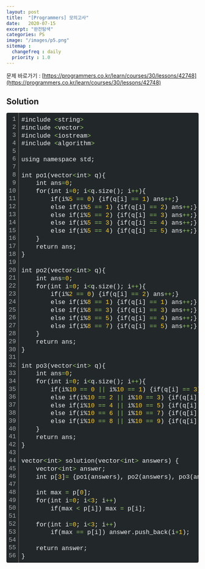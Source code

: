 ```yaml
---
layout: post
title:  "[Programmers] 모의고사"
date:   2020-07-15
excerpt: "완전탐색"
categories: PS
image: "/images/p5.png"
sitemap :
  changefreq : daily
  priority : 1.0
---
```

문제 바로가기 : [https://programmers.co.kr/learn/courses/30/lessons/42748](https://programmers.co.kr/learn/courses/30/lessons/42748)<br>

## Solution
<div class="colorscripter-code" style="color:#F1F2F3;font-family:Consolas, 'Liberation Mono', Menlo, Courier, monospace !important; position:relative !important;overflow:auto"><table class="colorscripter-code-table" style="margin:0;padding:0;border:none;background-color:#22282A;border-radius:4px;" cellspacing="0" cellpadding="0"><tr><td style="padding:6px;border-right:2px solid #4f4f4f"><div style="margin:0;padding:0;word-break:normal;text-align:right;color:#aaa;font-family:Consolas, 'Liberation Mono', Menlo, Courier, monospace !important;line-height:130%"><div style="line-height:130%">1</div><div style="line-height:130%">2</div><div style="line-height:130%">3</div><div style="line-height:130%">4</div><div style="line-height:130%">5</div><div style="line-height:130%">6</div><div style="line-height:130%">7</div><div style="line-height:130%">8</div><div style="line-height:130%">9</div><div style="line-height:130%">10</div><div style="line-height:130%">11</div><div style="line-height:130%">12</div><div style="line-height:130%">13</div><div style="line-height:130%">14</div><div style="line-height:130%">15</div><div style="line-height:130%">16</div><div style="line-height:130%">17</div><div style="line-height:130%">18</div><div style="line-height:130%">19</div><div style="line-height:130%">20</div><div style="line-height:130%">21</div><div style="line-height:130%">22</div><div style="line-height:130%">23</div><div style="line-height:130%">24</div><div style="line-height:130%">25</div><div style="line-height:130%">26</div><div style="line-height:130%">27</div><div style="line-height:130%">28</div><div style="line-height:130%">29</div><div style="line-height:130%">30</div><div style="line-height:130%">31</div><div style="line-height:130%">32</div><div style="line-height:130%">33</div><div style="line-height:130%">34</div><div style="line-height:130%">35</div><div style="line-height:130%">36</div><div style="line-height:130%">37</div><div style="line-height:130%">38</div><div style="line-height:130%">39</div><div style="line-height:130%">40</div><div style="line-height:130%">41</div><div style="line-height:130%">42</div><div style="line-height:130%">43</div><div style="line-height:130%">44</div><div style="line-height:130%">45</div><div style="line-height:130%">46</div><div style="line-height:130%">47</div><div style="line-height:130%">48</div><div style="line-height:130%">49</div><div style="line-height:130%">50</div><div style="line-height:130%">51</div><div style="line-height:130%">52</div><div style="line-height:130%">53</div><div style="line-height:130%">54</div><div style="line-height:130%">55</div><div style="line-height:130%">56</div></div></td><td style="padding:6px 0;text-align:left"><div style="margin:0;padding:0;color:#F1F2F3;font-family:Consolas, 'Liberation Mono', Menlo, Courier, monospace !important;line-height:130%"><div style="padding:0 6px; white-space:pre; line-height:130%">#include&nbsp;<span style="color:#F1F2F3"></span><span style="color:#93C763">&lt;</span>string<span style="color:#F1F2F3"></span><span style="color:#93C763">&gt;</span></div><div style="padding:0 6px; white-space:pre; line-height:130%">#include&nbsp;<span style="color:#F1F2F3"></span><span style="color:#93C763">&lt;</span>vector<span style="color:#F1F2F3"></span><span style="color:#93C763">&gt;</span></div><div style="padding:0 6px; white-space:pre; line-height:130%">#include&nbsp;<span style="color:#F1F2F3"></span><span style="color:#93C763">&lt;</span>iostream<span style="color:#F1F2F3"></span><span style="color:#93C763">&gt;</span></div><div style="padding:0 6px; white-space:pre; line-height:130%">#include&nbsp;<span style="color:#F1F2F3"></span><span style="color:#93C763">&lt;</span>algorithm<span style="color:#F1F2F3"></span><span style="color:#93C763">&gt;</span></div><div style="padding:0 6px; white-space:pre; line-height:130%">&nbsp;</div><div style="padding:0 6px; white-space:pre; line-height:130%">using&nbsp;namespace&nbsp;std;</div><div style="padding:0 6px; white-space:pre; line-height:130%">&nbsp;</div><div style="padding:0 6px; white-space:pre; line-height:130%">int&nbsp;po1(vector<span style="color:#F1F2F3"></span><span style="color:#93C763">&lt;</span>int<span style="color:#F1F2F3"></span><span style="color:#93C763">&gt;</span>&nbsp;q){</div><div style="padding:0 6px; white-space:pre; line-height:130%">&nbsp;&nbsp;&nbsp;&nbsp;int&nbsp;ans<span style="color:#F1F2F3"></span><span style="color:#93C763">=</span><span style="color:#FFCD22">0</span>;</div><div style="padding:0 6px; white-space:pre; line-height:130%">&nbsp;&nbsp;&nbsp;&nbsp;for(int&nbsp;i<span style="color:#F1F2F3"></span><span style="color:#93C763">=</span><span style="color:#FFCD22">0</span>;&nbsp;i<span style="color:#F1F2F3"></span><span style="color:#93C763">&lt;</span>q.size();&nbsp;i<span style="color:#F1F2F3"></span><span style="color:#93C763">+</span><span style="color:#F1F2F3"></span><span style="color:#93C763">+</span>){</div><div style="padding:0 6px; white-space:pre; line-height:130%">&nbsp;&nbsp;&nbsp;&nbsp;&nbsp;&nbsp;&nbsp;&nbsp;if(i%<span style="color:#FFCD22">5</span>&nbsp;<span style="color:#F1F2F3"></span><span style="color:#93C763">=</span><span style="color:#F1F2F3"></span><span style="color:#93C763">=</span>&nbsp;<span style="color:#FFCD22">0</span>)&nbsp;{if(q[i]&nbsp;<span style="color:#F1F2F3"></span><span style="color:#93C763">=</span><span style="color:#F1F2F3"></span><span style="color:#93C763">=</span>&nbsp;<span style="color:#FFCD22">1</span>)&nbsp;ans<span style="color:#F1F2F3"></span><span style="color:#93C763">+</span><span style="color:#F1F2F3"></span><span style="color:#93C763">+</span>;}</div><div style="padding:0 6px; white-space:pre; line-height:130%">&nbsp;&nbsp;&nbsp;&nbsp;&nbsp;&nbsp;&nbsp;&nbsp;else&nbsp;if(i%<span style="color:#FFCD22">5</span>&nbsp;<span style="color:#F1F2F3"></span><span style="color:#93C763">=</span><span style="color:#F1F2F3"></span><span style="color:#93C763">=</span>&nbsp;<span style="color:#FFCD22">1</span>)&nbsp;{if(q[i]&nbsp;<span style="color:#F1F2F3"></span><span style="color:#93C763">=</span><span style="color:#F1F2F3"></span><span style="color:#93C763">=</span>&nbsp;<span style="color:#FFCD22">2</span>)&nbsp;ans<span style="color:#F1F2F3"></span><span style="color:#93C763">+</span><span style="color:#F1F2F3"></span><span style="color:#93C763">+</span>;}</div><div style="padding:0 6px; white-space:pre; line-height:130%">&nbsp;&nbsp;&nbsp;&nbsp;&nbsp;&nbsp;&nbsp;&nbsp;else&nbsp;if(i%<span style="color:#FFCD22">5</span>&nbsp;<span style="color:#F1F2F3"></span><span style="color:#93C763">=</span><span style="color:#F1F2F3"></span><span style="color:#93C763">=</span>&nbsp;<span style="color:#FFCD22">2</span>)&nbsp;{if(q[i]&nbsp;<span style="color:#F1F2F3"></span><span style="color:#93C763">=</span><span style="color:#F1F2F3"></span><span style="color:#93C763">=</span>&nbsp;<span style="color:#FFCD22">3</span>)&nbsp;ans<span style="color:#F1F2F3"></span><span style="color:#93C763">+</span><span style="color:#F1F2F3"></span><span style="color:#93C763">+</span>;}</div><div style="padding:0 6px; white-space:pre; line-height:130%">&nbsp;&nbsp;&nbsp;&nbsp;&nbsp;&nbsp;&nbsp;&nbsp;else&nbsp;if(i%<span style="color:#FFCD22">5</span>&nbsp;<span style="color:#F1F2F3"></span><span style="color:#93C763">=</span><span style="color:#F1F2F3"></span><span style="color:#93C763">=</span>&nbsp;<span style="color:#FFCD22">3</span>)&nbsp;{if(q[i]&nbsp;<span style="color:#F1F2F3"></span><span style="color:#93C763">=</span><span style="color:#F1F2F3"></span><span style="color:#93C763">=</span>&nbsp;<span style="color:#FFCD22">4</span>)&nbsp;ans<span style="color:#F1F2F3"></span><span style="color:#93C763">+</span><span style="color:#F1F2F3"></span><span style="color:#93C763">+</span>;}</div><div style="padding:0 6px; white-space:pre; line-height:130%">&nbsp;&nbsp;&nbsp;&nbsp;&nbsp;&nbsp;&nbsp;&nbsp;else&nbsp;if(i%<span style="color:#FFCD22">5</span>&nbsp;<span style="color:#F1F2F3"></span><span style="color:#93C763">=</span><span style="color:#F1F2F3"></span><span style="color:#93C763">=</span>&nbsp;<span style="color:#FFCD22">4</span>)&nbsp;{if(q[i]&nbsp;<span style="color:#F1F2F3"></span><span style="color:#93C763">=</span><span style="color:#F1F2F3"></span><span style="color:#93C763">=</span>&nbsp;<span style="color:#FFCD22">5</span>)&nbsp;ans<span style="color:#F1F2F3"></span><span style="color:#93C763">+</span><span style="color:#F1F2F3"></span><span style="color:#93C763">+</span>;}</div><div style="padding:0 6px; white-space:pre; line-height:130%">&nbsp;&nbsp;&nbsp;&nbsp;}&nbsp;</div><div style="padding:0 6px; white-space:pre; line-height:130%">&nbsp;&nbsp;&nbsp;&nbsp;return&nbsp;ans;</div><div style="padding:0 6px; white-space:pre; line-height:130%">}</div><div style="padding:0 6px; white-space:pre; line-height:130%">&nbsp;</div><div style="padding:0 6px; white-space:pre; line-height:130%">int&nbsp;po2(vector<span style="color:#F1F2F3"></span><span style="color:#93C763">&lt;</span>int<span style="color:#F1F2F3"></span><span style="color:#93C763">&gt;</span>&nbsp;q){</div><div style="padding:0 6px; white-space:pre; line-height:130%">&nbsp;&nbsp;&nbsp;&nbsp;int&nbsp;ans<span style="color:#F1F2F3"></span><span style="color:#93C763">=</span><span style="color:#FFCD22">0</span>;</div><div style="padding:0 6px; white-space:pre; line-height:130%">&nbsp;&nbsp;&nbsp;&nbsp;for(int&nbsp;i<span style="color:#F1F2F3"></span><span style="color:#93C763">=</span><span style="color:#FFCD22">0</span>;&nbsp;i<span style="color:#F1F2F3"></span><span style="color:#93C763">&lt;</span>q.size();&nbsp;i<span style="color:#F1F2F3"></span><span style="color:#93C763">+</span><span style="color:#F1F2F3"></span><span style="color:#93C763">+</span>){</div><div style="padding:0 6px; white-space:pre; line-height:130%">&nbsp;&nbsp;&nbsp;&nbsp;&nbsp;&nbsp;&nbsp;&nbsp;if(i%<span style="color:#FFCD22">2</span>&nbsp;<span style="color:#F1F2F3"></span><span style="color:#93C763">=</span><span style="color:#F1F2F3"></span><span style="color:#93C763">=</span>&nbsp;<span style="color:#FFCD22">0</span>)&nbsp;{if(q[i]&nbsp;<span style="color:#F1F2F3"></span><span style="color:#93C763">=</span><span style="color:#F1F2F3"></span><span style="color:#93C763">=</span>&nbsp;<span style="color:#FFCD22">2</span>)&nbsp;ans<span style="color:#F1F2F3"></span><span style="color:#93C763">+</span><span style="color:#F1F2F3"></span><span style="color:#93C763">+</span>;}</div><div style="padding:0 6px; white-space:pre; line-height:130%">&nbsp;&nbsp;&nbsp;&nbsp;&nbsp;&nbsp;&nbsp;&nbsp;else&nbsp;if(i%<span style="color:#FFCD22">8</span>&nbsp;<span style="color:#F1F2F3"></span><span style="color:#93C763">=</span><span style="color:#F1F2F3"></span><span style="color:#93C763">=</span>&nbsp;<span style="color:#FFCD22">1</span>)&nbsp;{if(q[i]&nbsp;<span style="color:#F1F2F3"></span><span style="color:#93C763">=</span><span style="color:#F1F2F3"></span><span style="color:#93C763">=</span>&nbsp;<span style="color:#FFCD22">1</span>)&nbsp;ans<span style="color:#F1F2F3"></span><span style="color:#93C763">+</span><span style="color:#F1F2F3"></span><span style="color:#93C763">+</span>;}</div><div style="padding:0 6px; white-space:pre; line-height:130%">&nbsp;&nbsp;&nbsp;&nbsp;&nbsp;&nbsp;&nbsp;&nbsp;else&nbsp;if(i%<span style="color:#FFCD22">8</span>&nbsp;<span style="color:#F1F2F3"></span><span style="color:#93C763">=</span><span style="color:#F1F2F3"></span><span style="color:#93C763">=</span>&nbsp;<span style="color:#FFCD22">3</span>)&nbsp;{if(q[i]&nbsp;<span style="color:#F1F2F3"></span><span style="color:#93C763">=</span><span style="color:#F1F2F3"></span><span style="color:#93C763">=</span>&nbsp;<span style="color:#FFCD22">3</span>)&nbsp;ans<span style="color:#F1F2F3"></span><span style="color:#93C763">+</span><span style="color:#F1F2F3"></span><span style="color:#93C763">+</span>;}</div><div style="padding:0 6px; white-space:pre; line-height:130%">&nbsp;&nbsp;&nbsp;&nbsp;&nbsp;&nbsp;&nbsp;&nbsp;else&nbsp;if(i%<span style="color:#FFCD22">8</span>&nbsp;<span style="color:#F1F2F3"></span><span style="color:#93C763">=</span><span style="color:#F1F2F3"></span><span style="color:#93C763">=</span>&nbsp;<span style="color:#FFCD22">5</span>)&nbsp;{if(q[i]&nbsp;<span style="color:#F1F2F3"></span><span style="color:#93C763">=</span><span style="color:#F1F2F3"></span><span style="color:#93C763">=</span>&nbsp;<span style="color:#FFCD22">4</span>)&nbsp;ans<span style="color:#F1F2F3"></span><span style="color:#93C763">+</span><span style="color:#F1F2F3"></span><span style="color:#93C763">+</span>;}</div><div style="padding:0 6px; white-space:pre; line-height:130%">&nbsp;&nbsp;&nbsp;&nbsp;&nbsp;&nbsp;&nbsp;&nbsp;else&nbsp;if(i%<span style="color:#FFCD22">8</span>&nbsp;<span style="color:#F1F2F3"></span><span style="color:#93C763">=</span><span style="color:#F1F2F3"></span><span style="color:#93C763">=</span>&nbsp;<span style="color:#FFCD22">7</span>)&nbsp;{if(q[i]&nbsp;<span style="color:#F1F2F3"></span><span style="color:#93C763">=</span><span style="color:#F1F2F3"></span><span style="color:#93C763">=</span>&nbsp;<span style="color:#FFCD22">5</span>)&nbsp;ans<span style="color:#F1F2F3"></span><span style="color:#93C763">+</span><span style="color:#F1F2F3"></span><span style="color:#93C763">+</span>;}</div><div style="padding:0 6px; white-space:pre; line-height:130%">&nbsp;&nbsp;&nbsp;&nbsp;}</div><div style="padding:0 6px; white-space:pre; line-height:130%">&nbsp;&nbsp;&nbsp;&nbsp;return&nbsp;ans;</div><div style="padding:0 6px; white-space:pre; line-height:130%">}</div><div style="padding:0 6px; white-space:pre; line-height:130%">&nbsp;</div><div style="padding:0 6px; white-space:pre; line-height:130%">int&nbsp;po3(vector<span style="color:#F1F2F3"></span><span style="color:#93C763">&lt;</span>int<span style="color:#F1F2F3"></span><span style="color:#93C763">&gt;</span>&nbsp;q){</div><div style="padding:0 6px; white-space:pre; line-height:130%">&nbsp;&nbsp;&nbsp;&nbsp;int&nbsp;ans<span style="color:#F1F2F3"></span><span style="color:#93C763">=</span><span style="color:#FFCD22">0</span>;</div><div style="padding:0 6px; white-space:pre; line-height:130%">&nbsp;&nbsp;&nbsp;&nbsp;for(int&nbsp;i<span style="color:#F1F2F3"></span><span style="color:#93C763">=</span><span style="color:#FFCD22">0</span>;&nbsp;i<span style="color:#F1F2F3"></span><span style="color:#93C763">&lt;</span>q.size();&nbsp;i<span style="color:#F1F2F3"></span><span style="color:#93C763">+</span><span style="color:#F1F2F3"></span><span style="color:#93C763">+</span>){</div><div style="padding:0 6px; white-space:pre; line-height:130%">&nbsp;&nbsp;&nbsp;&nbsp;&nbsp;&nbsp;&nbsp;&nbsp;if(i%<span style="color:#FFCD22">10</span>&nbsp;<span style="color:#F1F2F3"></span><span style="color:#93C763">=</span><span style="color:#F1F2F3"></span><span style="color:#93C763">=</span>&nbsp;<span style="color:#FFCD22">0</span>&nbsp;<span style="color:#F1F2F3"></span><span style="color:#93C763">|</span><span style="color:#F1F2F3"></span><span style="color:#93C763">|</span>&nbsp;i%<span style="color:#FFCD22">10</span>&nbsp;<span style="color:#F1F2F3"></span><span style="color:#93C763">=</span><span style="color:#F1F2F3"></span><span style="color:#93C763">=</span>&nbsp;<span style="color:#FFCD22">1</span>)&nbsp;{if(q[i]&nbsp;<span style="color:#F1F2F3"></span><span style="color:#93C763">=</span><span style="color:#F1F2F3"></span><span style="color:#93C763">=</span>&nbsp;<span style="color:#FFCD22">3</span>)&nbsp;ans<span style="color:#F1F2F3"></span><span style="color:#93C763">+</span><span style="color:#F1F2F3"></span><span style="color:#93C763">+</span>;}</div><div style="padding:0 6px; white-space:pre; line-height:130%">&nbsp;&nbsp;&nbsp;&nbsp;&nbsp;&nbsp;&nbsp;&nbsp;else&nbsp;if(i%<span style="color:#FFCD22">10</span>&nbsp;<span style="color:#F1F2F3"></span><span style="color:#93C763">=</span><span style="color:#F1F2F3"></span><span style="color:#93C763">=</span>&nbsp;<span style="color:#FFCD22">2</span>&nbsp;<span style="color:#F1F2F3"></span><span style="color:#93C763">|</span><span style="color:#F1F2F3"></span><span style="color:#93C763">|</span>&nbsp;i%<span style="color:#FFCD22">10</span>&nbsp;<span style="color:#F1F2F3"></span><span style="color:#93C763">=</span><span style="color:#F1F2F3"></span><span style="color:#93C763">=</span>&nbsp;<span style="color:#FFCD22">3</span>)&nbsp;{if(q[i]&nbsp;<span style="color:#F1F2F3"></span><span style="color:#93C763">=</span><span style="color:#F1F2F3"></span><span style="color:#93C763">=</span>&nbsp;<span style="color:#FFCD22">1</span>)&nbsp;ans<span style="color:#F1F2F3"></span><span style="color:#93C763">+</span><span style="color:#F1F2F3"></span><span style="color:#93C763">+</span>;}</div><div style="padding:0 6px; white-space:pre; line-height:130%">&nbsp;&nbsp;&nbsp;&nbsp;&nbsp;&nbsp;&nbsp;&nbsp;else&nbsp;if(i%<span style="color:#FFCD22">10</span>&nbsp;<span style="color:#F1F2F3"></span><span style="color:#93C763">=</span><span style="color:#F1F2F3"></span><span style="color:#93C763">=</span>&nbsp;<span style="color:#FFCD22">4</span>&nbsp;<span style="color:#F1F2F3"></span><span style="color:#93C763">|</span><span style="color:#F1F2F3"></span><span style="color:#93C763">|</span>&nbsp;i%<span style="color:#FFCD22">10</span>&nbsp;<span style="color:#F1F2F3"></span><span style="color:#93C763">=</span><span style="color:#F1F2F3"></span><span style="color:#93C763">=</span>&nbsp;<span style="color:#FFCD22">5</span>)&nbsp;{if(q[i]&nbsp;<span style="color:#F1F2F3"></span><span style="color:#93C763">=</span><span style="color:#F1F2F3"></span><span style="color:#93C763">=</span>&nbsp;<span style="color:#FFCD22">2</span>)&nbsp;ans<span style="color:#F1F2F3"></span><span style="color:#93C763">+</span><span style="color:#F1F2F3"></span><span style="color:#93C763">+</span>;}</div><div style="padding:0 6px; white-space:pre; line-height:130%">&nbsp;&nbsp;&nbsp;&nbsp;&nbsp;&nbsp;&nbsp;&nbsp;else&nbsp;if(i%<span style="color:#FFCD22">10</span>&nbsp;<span style="color:#F1F2F3"></span><span style="color:#93C763">=</span><span style="color:#F1F2F3"></span><span style="color:#93C763">=</span>&nbsp;<span style="color:#FFCD22">6</span>&nbsp;<span style="color:#F1F2F3"></span><span style="color:#93C763">|</span><span style="color:#F1F2F3"></span><span style="color:#93C763">|</span>&nbsp;i%<span style="color:#FFCD22">10</span>&nbsp;<span style="color:#F1F2F3"></span><span style="color:#93C763">=</span><span style="color:#F1F2F3"></span><span style="color:#93C763">=</span>&nbsp;<span style="color:#FFCD22">7</span>)&nbsp;{if(q[i]&nbsp;<span style="color:#F1F2F3"></span><span style="color:#93C763">=</span><span style="color:#F1F2F3"></span><span style="color:#93C763">=</span>&nbsp;<span style="color:#FFCD22">4</span>)&nbsp;ans<span style="color:#F1F2F3"></span><span style="color:#93C763">+</span><span style="color:#F1F2F3"></span><span style="color:#93C763">+</span>;}</div><div style="padding:0 6px; white-space:pre; line-height:130%">&nbsp;&nbsp;&nbsp;&nbsp;&nbsp;&nbsp;&nbsp;&nbsp;else&nbsp;if(i%<span style="color:#FFCD22">10</span>&nbsp;<span style="color:#F1F2F3"></span><span style="color:#93C763">=</span><span style="color:#F1F2F3"></span><span style="color:#93C763">=</span>&nbsp;<span style="color:#FFCD22">8</span>&nbsp;<span style="color:#F1F2F3"></span><span style="color:#93C763">|</span><span style="color:#F1F2F3"></span><span style="color:#93C763">|</span>&nbsp;i%<span style="color:#FFCD22">10</span>&nbsp;<span style="color:#F1F2F3"></span><span style="color:#93C763">=</span><span style="color:#F1F2F3"></span><span style="color:#93C763">=</span>&nbsp;<span style="color:#FFCD22">9</span>)&nbsp;{if(q[i]&nbsp;<span style="color:#F1F2F3"></span><span style="color:#93C763">=</span><span style="color:#F1F2F3"></span><span style="color:#93C763">=</span>&nbsp;<span style="color:#FFCD22">5</span>)&nbsp;ans<span style="color:#F1F2F3"></span><span style="color:#93C763">+</span><span style="color:#F1F2F3"></span><span style="color:#93C763">+</span>;}</div><div style="padding:0 6px; white-space:pre; line-height:130%">&nbsp;&nbsp;&nbsp;&nbsp;}</div><div style="padding:0 6px; white-space:pre; line-height:130%">&nbsp;&nbsp;&nbsp;&nbsp;return&nbsp;ans;</div><div style="padding:0 6px; white-space:pre; line-height:130%">}</div><div style="padding:0 6px; white-space:pre; line-height:130%">&nbsp;</div><div style="padding:0 6px; white-space:pre; line-height:130%">vector<span style="color:#F1F2F3"></span><span style="color:#93C763">&lt;</span>int<span style="color:#F1F2F3"></span><span style="color:#93C763">&gt;</span>&nbsp;solution(vector<span style="color:#F1F2F3"></span><span style="color:#93C763">&lt;</span>int<span style="color:#F1F2F3"></span><span style="color:#93C763">&gt;</span>&nbsp;answers)&nbsp;{</div><div style="padding:0 6px; white-space:pre; line-height:130%">&nbsp;&nbsp;&nbsp;&nbsp;vector<span style="color:#F1F2F3"></span><span style="color:#93C763">&lt;</span>int<span style="color:#F1F2F3"></span><span style="color:#93C763">&gt;</span>&nbsp;answer;</div><div style="padding:0 6px; white-space:pre; line-height:130%">&nbsp;&nbsp;&nbsp;&nbsp;int&nbsp;p[<span style="color:#FFCD22">3</span>]<span style="color:#F1F2F3"></span><span style="color:#93C763">=</span>&nbsp;{po1(answers),&nbsp;po2(answers),&nbsp;po3(answers)};</div><div style="padding:0 6px; white-space:pre; line-height:130%">&nbsp;&nbsp;&nbsp;&nbsp;</div><div style="padding:0 6px; white-space:pre; line-height:130%">&nbsp;&nbsp;&nbsp;&nbsp;int&nbsp;max&nbsp;<span style="color:#F1F2F3"></span><span style="color:#93C763">=</span>&nbsp;p[<span style="color:#FFCD22">0</span>];</div><div style="padding:0 6px; white-space:pre; line-height:130%">&nbsp;&nbsp;&nbsp;&nbsp;for(int&nbsp;i<span style="color:#F1F2F3"></span><span style="color:#93C763">=</span><span style="color:#FFCD22">0</span>;&nbsp;i<span style="color:#F1F2F3"></span><span style="color:#93C763">&lt;</span><span style="color:#FFCD22">3</span>;&nbsp;i<span style="color:#F1F2F3"></span><span style="color:#93C763">+</span><span style="color:#F1F2F3"></span><span style="color:#93C763">+</span>)</div><div style="padding:0 6px; white-space:pre; line-height:130%">&nbsp;&nbsp;&nbsp;&nbsp;&nbsp;&nbsp;&nbsp;&nbsp;if(max&nbsp;<span style="color:#F1F2F3"></span><span style="color:#93C763">&lt;</span>&nbsp;p[i])&nbsp;max&nbsp;<span style="color:#F1F2F3"></span><span style="color:#93C763">=</span>&nbsp;p[i];</div><div style="padding:0 6px; white-space:pre; line-height:130%">&nbsp;&nbsp;&nbsp;&nbsp;</div><div style="padding:0 6px; white-space:pre; line-height:130%">&nbsp;&nbsp;&nbsp;&nbsp;for(int&nbsp;i<span style="color:#F1F2F3"></span><span style="color:#93C763">=</span><span style="color:#FFCD22">0</span>;&nbsp;i<span style="color:#F1F2F3"></span><span style="color:#93C763">&lt;</span><span style="color:#FFCD22">3</span>;&nbsp;i<span style="color:#F1F2F3"></span><span style="color:#93C763">+</span><span style="color:#F1F2F3"></span><span style="color:#93C763">+</span>)</div><div style="padding:0 6px; white-space:pre; line-height:130%">&nbsp;&nbsp;&nbsp;&nbsp;&nbsp;&nbsp;&nbsp;&nbsp;if(max&nbsp;<span style="color:#F1F2F3"></span><span style="color:#93C763">=</span><span style="color:#F1F2F3"></span><span style="color:#93C763">=</span>&nbsp;p[i])&nbsp;answer.push_back(i<span style="color:#F1F2F3"></span><span style="color:#93C763">+</span><span style="color:#FFCD22">1</span>);</div><div style="padding:0 6px; white-space:pre; line-height:130%">&nbsp;&nbsp;&nbsp;&nbsp;</div><div style="padding:0 6px; white-space:pre; line-height:130%">&nbsp;&nbsp;&nbsp;&nbsp;return&nbsp;answer;</div><div style="padding:0 6px; white-space:pre; line-height:130%">}</div></div><div style="text-align:right;margin-top:-13px;margin-right:5px;font-size:9px;font-style:italic"><a href="http://colorscripter.com/info#e" target="_blank" style="color:#4f4f4ftext-decoration:none">Colored by Color Scripter</a></div></td><td style="vertical-align:bottom;padding:0 2px 4px 0"><a href="http://colorscripter.com/info#e" target="_blank" style="text-decoration:none;color:white"><span style="font-size:9px;word-break:normal;background-color:#4f4f4f;color:white;border-radius:10px;padding:1px">cs</span></a></td></tr></table></div>

<br/>

<script src="https://utteranc.es/client.js"
        repo="yooniversal/blog-comments"
        issue-term="pathname"
        theme="github-light"
        crossorigin="anonymous"
        async>
</script>
